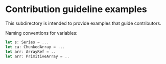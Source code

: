 # Contribution guideline examples

This subdirectory is intended to provide examples that guide contributors.


Naming conventions for variables:

```rust
let s: Series = ...
let ca: ChunkedArray = ...
let arr: ArrayRef = ..
let arr: PrimitiveArray = ..
```